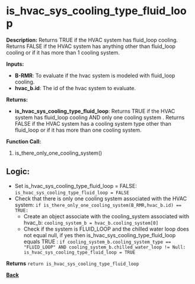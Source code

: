 # is_hvac_sys_cooling_type_fluid_loop

**Description:** Returns TRUE if the HVAC system has fluid_loop cooling. Returns FALSE if the HVAC system has anything other than fluid_loop cooling or if it has more than 1 cooling system.   

**Inputs:**  
- **B-RMR**: To evaluate if the hvac system is modeled with fluid_loop cooling.   
- **hvac_b.id**: The id of the hvac system to evaluate.  

**Returns:**  
- **is_hvac_sys_cooling_type_fluid_loop**: Returns TRUE if the HVAC system has fluid_loop cooling AND only one cooling system . Returns FALSE if the HVAC system has a cooling system type other than fluid_loop or if it has more than one cooling system.   
 
**Function Call:**  
1. is_there_only_one_cooling_system()    

## Logic:   
- Set is_hvac_sys_cooling_type_fluid_loop = FALSE: `is_hvac_sys_cooling_type_fluid_loop = FALSE`  
- Check that there is only one cooling system associated with the HVAC system: `if is_there_only_one_cooling_system(B_RMR,hvac_b.id) == TRUE:`  
    - Create an object associate with the cooling_system associated with hvac_b: `cooling_system_b = hvac_b.cooling_system[0]`
    - Check if the system is FLUID_LOOP and the chilled water loop does not equal null, if yes then is_hvac_sys_cooling_type_fluid_loop equals TRUE  : `if cooling_system_b.cooling_system_type == "FLUID_LOOP" AND cooling_system_b.chilled_water_loop != Null: is_hvac_sys_cooling_type_fluid_loop = TRUE` 

**Returns** `return is_hvac_sys_cooling_type_fluid_loop`  

**[Back](../../../_toc.md)**
